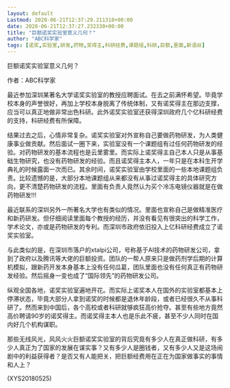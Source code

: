 ```yaml
---
layout: default
Lastmod: 2020-06-21T12:37:29.211318+00:00
date: 2020-06-21T12:37:27.232330+00:00
title: "巨额诺奖实验室意义几何？"
author: "ABC科学家"
tags: [诺奖,实验室,研发,药物,奖得主,科研经费,课题组,科研,巨额,里面,新语丝]
---
```


巨额诺奖实验室意义几何？

作者：ABC科学家

最近参加深圳某著名大学诺奖实验室的教授应聘面试。在去之前满怀希望。毕竟学校本身的声誉很好，再加上学校本身脱离了传统体制，又有诺奖得主在那边支撑，应当可以真正地做非常出色科研。此外诺奖实验室还获得深圳政府几个亿科研经费的支持，科研经费有所保障。

结果过去之后，心情非常复杂。诺奖实验室对外宣称自己要做药物研发，为人类健康事业做贡献。然后面试一圈下来，实验室没有一个课题组有过任何药物研发的经验。对药物研发的基本流程也是云里雾里。而实际上诺奖得主自己本人只是从事基础生物研究，也没有药物研发的经验。而且诺奖得主本人，一年只是在本科生开学典礼的时候露面一次而已。其余时间，诺奖实验室由学校里面的一些本地课题组负责。比较遗憾的是，大部分本地课题组从来都没有从事过诺奖得主的具体研究方向，更不清楚药物研发的流程。里面有负责人竟然认为买个冷冻电镜仪器就是在做药物研发!!!

最近联系的深圳另外一所著名大学也有类似的情况。里面也宣称自己是做精准医疗和新药研发。但仔细阅读里面每个教授的经历，并没有看见有很突出的科学工作，学术论文，亦或是药物研发的专利。而深圳市政府依旧投入上亿科研经费成立了诺奖实验室。

与此类似的是，在深圳市落户的xtalpi公司，号称基于AI技术的药物研发公司，拿到了政府以及腾讯等大佬的巨额投资。团队的一帮人原来只是做药剂学后期的计算机模拟，跟新药开发本身基本上没有任何瓜葛，团队里面也没有任何真正有药物研发经验。然后摇身一变也成了“国际领先”的药物研发公司。

纵观全国各地，诺奖实验室遍地开花。而实际上诺奖本人在国外的实验室都基本上停滞状态，毕竟大部分人拿到诺奖的时候都是退休年龄段，或者已经很久不从事科研了。然而来到中国后，各个高校或者科研就够疯狂高价抢夺。甚至有些地方竟然高价聘请90岁的诺奖得主。而诺奖得主本人也是乐此不疲，甚至不少人同时在国内好几个机构谋职。

那些无线风光，风风火火巨额诺奖实验室的背后究竟有多少人在真正做科研，有多少人真正为了国家的发展在谋实事？又有多少人是圈钱者，又有多少人又是这场闹剧中的利益获得者？是否又有人能把关，把巨额经费用在正在为国家做事实的事情和人上？

(XYS20180525)

